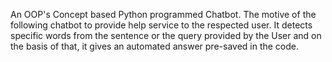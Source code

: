 An OOP's Concept based Python programmed Chatbot. The motive of the following chatbot to provide help service to the respected user. It detects specific words from the sentence or the query provided by the User and on the basis of that, it gives an automated answer pre-saved in the code.
